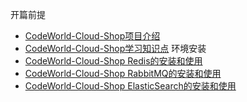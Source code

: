  开篇前提
 * [CodeWorld-Cloud-Shop项目介绍](preface/project-introduction.md)
 * [CodeWorld-Cloud-Shop学习知识点](preface/project-study.md)
 环境安装
 * [CodeWorld-Cloud-Shop Redis的安装和使用](environmental-installation/environmental-installation-redis.md)
 * [CodeWorld-Cloud-Shop RabbitMQ的安装和使用](environmental-installation/environmental-installation-rabbitmq.md)
 * [CodeWorld-Cloud-Shop ElasticSearch的安装和使用](environmental-installation/environmental-installation-elasticsearch.md)
